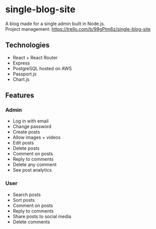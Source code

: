# single-blog-site
A blog made for a single admin built in Node.js.  
Project management: https://trello.com/b/99gPtm6z/single-blog-site

## Technologies
- React + React Router
- Express
- PostgreSQL hosted on AWS
- Passport.js
- Chart.js

## Features
### Admin
- Log in with email
- Change password
- Create posts
- Allow images + videos
- Edit posts
- Delete posts
- Comment on posts
- Reply to comments
- Delete any comment
- See post analytics
### User
- Search posts
- Sort posts
- Comment on posts
- Reply to comments
- Share posts to social media
- Delete comments
